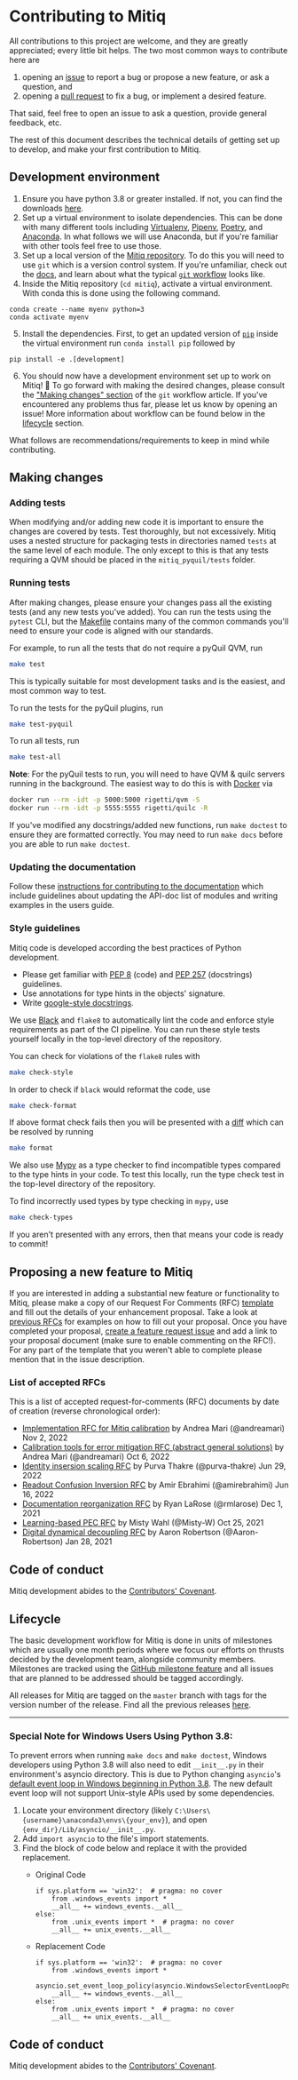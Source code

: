 # Contributing to Mitiq

All contributions to this project are welcome, and they are greatly appreciated; every little bit helps.
The two most common ways to contribute here are
1. opening an [issue](https://github.com/unitaryfund/mitiq/issues/new) to report a bug or propose a new feature, or ask a question, and
2. opening a [pull request](https://github.com/unitaryfund/mitiq/pulls) to fix a bug, or implement a desired feature.

That said, feel free to open an issue to ask a question, provide general feedback, etc.

The rest of this document describes the technical details of getting set up to develop, and make your first contribution to Mitiq.


## Development environment

1. Ensure you have python 3.8 or greater installed. If not, you can find the downloads [here](https://www.python.org/downloads/). 
2. Set up a virtual environment to isolate dependencies. This can be done with many different tools including [Virtualenv](https://virtualenv.pypa.io/en/latest/), [Pipenv](https://pypi.org/project/pipenv/), [Poetry](https://python-poetry.org/), and [Anaconda](https://www.anaconda.com/products/distribution). In what follows we will use Anaconda, but if you're familiar with other tools feel free to use those.
3. Set up a local version of the [Mitiq repository](https://github.com/unitaryfund/mitiq). To do this you will need to use `git` which is a version control system. If you're unfamiliar, check out the [docs](https://git-scm.com/), and learn about what the typical [`git` workflow](https://www.asmeurer.com/git-workflow/) looks like.
4. Inside the Mitiq repository (`cd mitiq`), activate a virtual environment. With conda this is done using the following command.
```
conda create --name myenv python=3
conda activate myenv
```
5. Install the dependencies. First, to get an updated version of [`pip`](https://pypi.org/project/pip/) inside the virtual environment run `conda install pip` followed by
```
pip install -e .[development]
```
6. You should now have a development environment set up to work on Mitiq! 🎉 To go forward with making the desired changes, please consult the ["Making changes" section](https://www.asmeurer.com/git-workflow/#making-changes) of the `git` workflow article. If you've encountered any problems thus far, please let us know by opening an issue! More information about workflow can be found below in the [lifecycle](#lifecycle) section.

What follows are recommendations/requirements to keep in mind while contributing.

## Making changes

### Adding tests
When modifying and/or adding new code it is important to ensure the changes are covered by tests.
Test thoroughly, but not excessively.
Mitiq uses a nested structure for packaging tests in directories named `tests` at the same level of each module.
The only except to this is that any tests requiring a QVM should be placed in the `mitiq_pyquil/tests` folder.

### Running tests

After making changes, please ensure your changes pass all the existing tests (and any new tests you've added).
You can run the tests using the `pytest` CLI, but the [Makefile][makefile] contains many of the common commands you'll need to ensure your code is aligned with our standards.

For example, to run all the tests that do not require a pyQuil QVM, run
```bash
make test
```
This is typically suitable for most development tasks and is the easiest, and most common way to test.

To run the tests for the pyQuil plugins, run
```bash
make test-pyquil
```

To run all tests, run
```bash
make test-all
```

**Note**: For the pyQuil tests to run, you will need to have QVM & quilc servers
running in the background. The easiest way to do this is with [Docker](https://www.docker.com/) via

```bash
docker run --rm -idt -p 5000:5000 rigetti/qvm -S
docker run --rm -idt -p 5555:5555 rigetti/quilc -R
```

If you've modified any docstrings/added new functions, run `make doctest` to ensure they are formatted correctly.
You may need to run `make docs` before you are able to run `make doctest`. 

### Updating the documentation
Follow these [instructions for contributing to the documentation](https://mitiq.readthedocs.io/en/latest/contributing_docs.html) which include guidelines about updating the API-doc list of modules and writing examples in the users guide.

### Style guidelines

Mitiq code is developed according the best practices of Python development.
* Please get familiar with [PEP 8](https://www.python.org/dev/peps/pep-0008/) (code) and [PEP 257](https://www.python.org/dev/peps/pep-0257/) (docstrings) guidelines.
* Use annotations for type hints in the objects' signature.
* Write [google-style docstrings](https://google.github.io/styleguide/pyguide.html#383-functions-and-methods).

We use [Black](https://black.readthedocs.io/en/stable/index.html) and `flake8` to automatically lint the code and enforce style requirements as part of the CI pipeline.
You can run these style tests yourself locally in the top-level directory of the repository.

You can check for violations of the `flake8` rules with
```bash
make check-style
```
In order to check if `black` would reformat the code, use
```bash
make check-format
```
If above format check fails then you will be presented with a [diff](https://black.readthedocs.io/en/stable/usage_and_configuration/the_basics.html#diffs) which can be resolved by running
```bash
make format
```
We also use [Mypy](https://mypy.readthedocs.io/en/stable/) as a type checker to find incompatible types compared to the type
hints in your code. To test this locally, run the type check test in the top-level directory of the repository. 

To find incorrectly used types by type checking in `mypy`, use
```bash
make check-types
```

If you aren't presented with any errors, then that means your code is ready to commit!

## Proposing a new feature to Mitiq
If you are interested in adding a substantial new feature or functionality to Mitiq, please make a copy of our Request For Comments (RFC) [template](https://docs.google.com/document/d/1adomheXpbqp4YIBFQ49IsAJzuJKWyr75GRO1NeWg0Fo/) and fill out the details of your enhancement proposal.
Take a look at [previous RFCs](#list-of-accepted-rfcs) for examples on how to fill out your proposal.
Once you have completed your proposal, [create a feature request issue](https://github.com/unitaryfund/mitiq/issues/new?assignees=&labels=feature-request&template=feature_request.md&title=) and add a link to your proposal document (make sure to enable commenting on the RFC!).
For any part of the template that you weren't able to complete please mention that in the issue description.

### List of accepted RFCs
This is a list of accepted request-for-comments (RFC) documents by date of creation (reverse chronological order):

- [Implementation RFC for Mitiq calibration](https://docs.google.com/document/d/1EZUJyEEUQUH33UOgSIzCCvXyxP0WLOQn11W0x4Ox4nY/edit) by Andrea Mari (@andreamari) Nov 2, 2022
- [Calibration tools for error mitigation RFC (abstract general solutions)](https://docs.google.com/document/d/1otUHnTlyNS-0rxGAxltHLF1iD5C9qT9oEZ3jn8VHWgw/edit) by Andrea Mari (@andreamari) Oct 6, 2022
- [Identity insersion scaling RFC](https://docs.google.com/document/d/1hbd9frjYiSy0WujA0iCccc-oMO4Q-kZc2G4b3lkJHdk/edit) by Purva Thakre (@purva-thakre) Jun 29, 2022
- [Readout Confusion Inversion RFC](https://docs.google.com/document/d/1buO5PrO5sS02VXjcaYf37RuR0rF6xpyr4J9H1tI4vN4/edit) by Amir Ebrahimi (@amirebrahimi) Jun 16, 2022
- [Documentation reorganization RFC](https://docs.google.com/document/d/13un5TZPknSOhmOBkrL2rsofjGfdp2jDnd-DywLpGFPc/edit) by Ryan LaRose (@rmlarose) Dec 1, 2021
- [Learning-based PEC RFC](https://docs.google.com/document/d/1VItesy6R5SlUa_YXW1km7IjFZ8kzyFeHUepHak1fEh4/edit) by Misty Wahl (@Misty-W) Oct 25, 2021
- [Digital dynamical decoupling RFC](https://docs.google.com/document/d/1cRwFCTn6kUjI1P0kNydtevxIYtE4r8Omd_iWK0Pe8qo/edit) by Aaron Robertson (@Aaron-Robertson) Jan 28, 2021


## Code of conduct
Mitiq development abides to the [Contributors' Covenant](https://mitiq.readthedocs.io/en/latest/code_of_conduct.html).

## Lifecycle
The basic development workflow for Mitiq is done in units of milestones which are usually one month periods where we focus our efforts on thrusts decided by the development team, alongside community members.
Milestones are tracked using the [GitHub milestone feature](https://github.com/unitaryfund/mitiq/milestones) and all issues that are planned to be addressed should be tagged accordingly.

All releases for Mitiq are tagged on the `master` branch with tags for the version number of the release.
Find all the previous releases [here](https://github.com/unitaryfund/mitiq/releases).

---
### Special Note for Windows Users Using Python 3.8:
To prevent errors when running `make docs` and `make doctest`, Windows developers using Python 3.8 will also need to edit `__init__.py` in their environment's asyncio directory.
This is due to Python changing `asyncio`'s [default event loop in Windows beginning in Python 3.8](https://docs.python.org/3/library/asyncio-policy.html#asyncio.DefaultEventLoopPolicy).
The new default event loop will not support Unix-style APIs used by some dependencies.
1. Locate your environment directory (likely `C:\Users\{username}\anaconda3\envs\{your_env}`), and open `{env_dir}/Lib/asyncio/__init__.py`.
2. Add `import asyncio` to the file's import statements.
3. Find the block of code below and replace it with the provided replacement.
    * Original Code

          if sys.platform == 'win32':  # pragma: no cover
              from .windows_events import *
              __all__ += windows_events.__all__
          else:
              from .unix_events import *  # pragma: no cover
              __all__ += unix_events.__all__

    * Replacement Code

          if sys.platform == 'win32':  # pragma: no cover
              from .windows_events import *
              asyncio.set_event_loop_policy(asyncio.WindowsSelectorEventLoopPolicy())
              __all__ += windows_events.__all__
          else:
              from .unix_events import *  # pragma: no cover
              __all__ += unix_events.__all__

## Code of conduct
Mitiq development abides to the [Contributors' Covenant](https://mitiq.readthedocs.io/en/latest/code_of_conduct.html).

[makefile]: https://github.com/unitaryfund/mitiq/blob/master/Makefile
